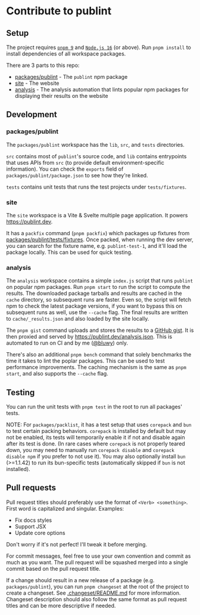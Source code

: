 # Contribute to publint

## Setup

The project requires [`pnpm 9`](https://pnpm.io) and [`Node.js 16`](https://nodejs.org/en/) (or above). Run `pnpm install` to install dependencies of all workspace packages.

There are 3 parts to this repo:

- [packages/publint](./packages/publint) - The `publint` npm package
- [site](./site) - The website
- [analysis](./analysis) - The analysis automation that lints popular npm packages for displaying their results on the website

## Development

### packages/publint

The `packages/publint` workspace has the `lib`, `src`, and `tests` directories.

`src` contains most of `publint`'s source code, and `lib` contains entrypoints that uses APIs from `src` (to provide default environment-specific information). You can check the `exports` field of `packages/publint/package.json` to see how they're linked.

`tests` contains unit tests that runs the test projects under `tests/fixtures`.

### site

The `site` workspace is a Vite & Svelte multiple page application. It powers https://publint.dev.

It has a `packfix` command (`pnpm packfix`) which packages up fixtures from [packages/publint/tests/fixtures](./packages/publint/tests/fixtures). Once packed, when running the dev server, you can search for the fixture name, e.g. `publint-test-1`, and it'll load the package locally. This can be used for quick testing.

### analysis

The `analysis` workspace contains a simple `index.js` script that runs `publint` on popular npm packages. Run `pnpm start` to run the script to compute the results. The downloaded package tarballs and results are cached in the `cache` directory, so subsequent runs are faster. Even so, the script will fetch npm to check the latest package versions, if you want to bypass this on subsequent runs as well, use the `--cache` flag. The final results are written to `cache/_results.json` and also loaded by the site locally.

The `pnpm gist` command uploads and stores the results to a [GitHub gist](https://gist.github.com/bluwy/64b0c283d8f0f3f8a8f4eea03c75a3b8). It is then proxied and served by https://publint.dev/analysis.json. This is automated to run on CI and by me ([@bluwy](https://github.com/bluwy)) only.

There's also an additional `pnpm bench` command that solely benchmarks the time it takes to lint the poplar packages. This can be used to test performance improvements. The caching mechanism is the same as `pnpm start`, and also supports the `--cache` flag.

## Testing

You can run the unit tests with `pnpm test` in the root to run all packages' tests.

NOTE: For `packages/packlist`, it has a test setup that uses `corepack` and `bun` to test certain packing behaviors. `corepack` is installed by default but may not be enabled, its tests will temporarily enable it if not and disable again after its test is done. (In rare cases where `corepack` is not properly teared down, you may need to manually run `corepack disable` and `corepack disable npm` if you prefer to not use it). You may also optionally install `bun` (>=1.1.42) to run its bun-specific tests (automatically skipped if `bun` is not installed).

## Pull requests

Pull request titles should preferably use the format of `<Verb> <something>`. First word is capitalized and singular. Examples:

- Fix docs styles
- Support JSX
- Update core options

Don't worry if it's not perfect! I'll tweak it before merging.

For commit messages, feel free to use your own convention and commit as much as you want. The pull request will be squashed merged into a single commit based on the pull request title.

If a change should result in a new release of a package (e.g. `packages/publint`), you can run `pnpm changeset` at the root of the project to create a changeset. See [.changeset/README.md](./.changeset/README.md) for more information. Changeset description should also follow the same format as pull request titles and can be more descriptive if needed.
